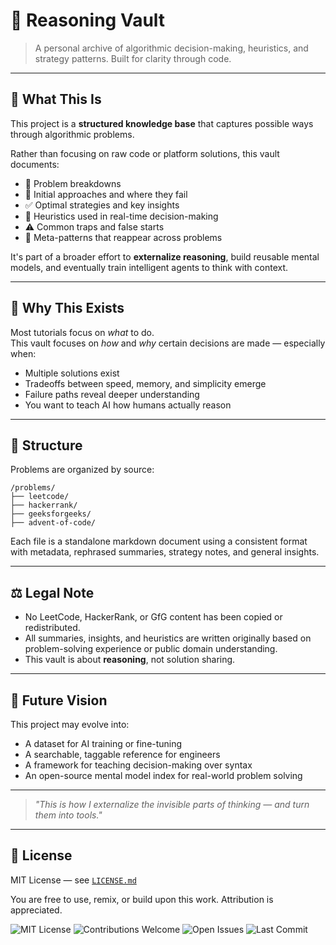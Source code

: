 # 🧠 Reasoning Vault

> A personal archive of algorithmic decision-making, heuristics, and strategy patterns. Built for clarity through code.

---

## 📌 What This Is

This project is a **structured knowledge base** that captures possible ways through algorithmic problems.

Rather than focusing on raw code or platform solutions, this vault documents:

- 🧩 Problem breakdowns
- 🚧 Initial approaches and where they fail
- ✅ Optimal strategies and key insights
- 🧠 Heuristics used in real-time decision-making
- ⚠️ Common traps and false starts
- 🧭 Meta-patterns that reappear across problems

It's part of a broader effort to **externalize reasoning**, build reusable mental models, and eventually train intelligent agents to think with context.

---

## 🎯 Why This Exists

Most tutorials focus on *what* to do.  
This vault focuses on *how* and *why* certain decisions are made — especially when:

- Multiple solutions exist
- Tradeoffs between speed, memory, and simplicity emerge
- Failure paths reveal deeper understanding
- You want to teach AI how humans actually reason

---

## 📁 Structure

Problems are organized by source:

```
/problems/
├── leetcode/
├── hackerrank/
├── geeksforgeeks/
├── advent-of-code/
```


Each file is a standalone markdown document using a consistent format with metadata, rephrased summaries, strategy notes, and general insights.

---

## ⚖️ Legal Note

- No LeetCode, HackerRank, or GfG content has been copied or redistributed.
- All summaries, insights, and heuristics are written originally based on problem-solving experience or public domain understanding.
- This vault is about **reasoning**, not solution sharing.

---

## 🧪 Future Vision

This project may evolve into:

- A dataset for AI training or fine-tuning
- A searchable, taggable reference for engineers
- A framework for teaching decision-making over syntax
- An open-source mental model index for real-world problem solving

---

> *"This is how I externalize the invisible parts of thinking — and turn them into tools."*

---

## 📜 License

MIT License — see [`LICENSE.md`](LICENSE.md)

You are free to use, remix, or build upon this work. Attribution is appreciated.

![MIT License](https://img.shields.io/github/license/scephiro/arke-heuristics-knowledgebase?color=blue)
![Contributions Welcome](https://img.shields.io/badge/contributions-welcome-brightgreen.svg)
![Open Issues](https://img.shields.io/github/issues/scephiro/arke-heuristics-knowledgebase)
![Last Commit](https://img.shields.io/github/last-commit/scephiro/arke-heuristics-knowledgebase)
